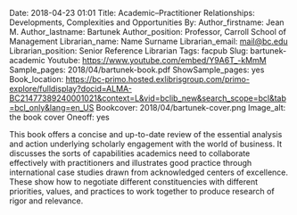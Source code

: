 Date: 2018-04-23 01:01
Title: Academic–Practitioner Relationships: Developments, Complexities and Opportunities
By:
Author_firstname: Jean M.
Author_lastname: Bartunek 
Author_position: Professor, Carroll School of Management
Librarian_name: Name Surname
Librarian_email: mail@bc.edu
Librarian_position: Senior Reference Librarian
Tags: facpub
Slug: bartunek-academic
Youtube: https://www.youtube.com/embed/Y9A6T_-kMmM
Sample_pages: 2018/04/bartunek-book.pdf
ShowSample_pages: yes
Book_location: https://bc-primo.hosted.exlibrisgroup.com/primo-explore/fulldisplay?docid=ALMA-BC21477389240001021&context=L&vid=bclib_new&search_scope=bcl&tab=bcl_only&lang=en_US
Bookcover: 2018/04/bartunek-cover.png
Image_alt: the book cover
Oneoff: yes

This book offers a concise and up-to-date review of the essential analysis and action underlying scholarly engagement with the world of business. It discusses the sorts of capabilities academics need to collaborate effectively with practitioners and illustrates good practice through international case studies drawn from acknowledged centers of excellence. These show how to negotiate different constituencies with different priorities, values, and practices to work together to produce research of rigor and relevance.

